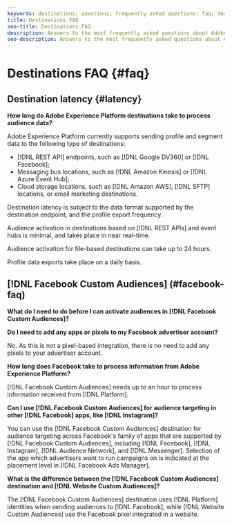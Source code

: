 ```yaml
---
keywords: destinations; questions; frequently asked questions; faq; destinations faq
title: Destinations FAQ
seo-title: Destinations FAQ
description: Answers to the most frequently asked questions about Adobe Experience Platform Destinations
seo-description: Answers to the most frequently asked questions about Adobe Experience Platform Destinations
---
```


# Destinations FAQ {#faq}

## Destination latency {#latency}

**How long do Adobe Experience Platform destinations take to process audience data?**

Adobe Experience Platform currently supports sending profile and segment data to the following type of destinations:

* [!DNL REST API] endpoints, such as [!DNL Google DV360] or [!DNL Facebook];
* Messaging bus locations, such as [!DNL Amazon Kinesis] or [!DNL Azure Event Hub];
* Cloud storage locations, such as [!DNL Amazon AWS], [!DNL SFTP] locations, or email marketing destinations.

Destination latency is subject to the data format supported by the destination endpoint, and the profile export frequency.

Audience activation in destinations based on [!DNL REST APIs] and event hubs is minimal, and takes place in near real-time.

Audience activation for file-based destinations can take up to 24 hours.

Profile data exports take place on a daily basis.

## [!DNL Facebook Custom Audiences] (#facebook-faq)

**What do I need to do before I can activate audiences in [!DNL Facebook Custom Audiences]?**


**Do I need to add any apps or pixels to my Facebook advertiser account?**

No. As this is not a pixel-based integration, there is no need to add any pixels to your advertiser account.

**How long does Facebook take to process information from Adobe Experience Platform?**

[!DNL Facebook Custom Audiences] needs up to an hour to process information received from [!DNL Platform].

**Can I use [!DNL Facebook Custom Audiences] for audience targeting in other [!DNL Facebook] apps, like [!DNL Instagram]?**

You can use the [!DNL Facebook Custom Audiences] destination for audience targeting across Facebook's family of apps that are supported by [!DNL Facebook Custom Audiences], including [!DNL Facebook], [!DNL Instagram], [!DNL Audience Network], and [!DNL Messenger]. Selection of the app which advertisers want to run campaigns on is indicated at the placement level in [!DNL Facebook Ads Manager].

**What is the difference between the [!DNL Facebook Custom Audiences] destination and [!DNL Website Custom Audiences]?**

The [!DNL Facebook Custom Audiences] destination uses [!DNL Platform] identities when sending audiences to [!DNL Facebook], while [!DNL Website Custom Audiences] use the Facebook pixel integrated in a website.
